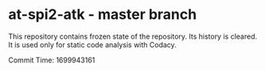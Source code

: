 # at-spi2-atk - master branch

This repository contains frozen state of the repository.
Its history is cleared. It is used only for static code
analysis with Codacy.

Commit Time: 1699943161